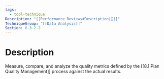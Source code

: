 ```yaml
---
tags:
  - tool-technique
Description: "[[Performance Reviews#Description|📝]]"
TechniqueGroup: "[[Data Analysis]]"
Section: 8.3.2.2
---
```

# Description
Measure, compare, and analyze the quality metrics defined by the [[8.1 Plan Quality Management]] process against the actual results.
